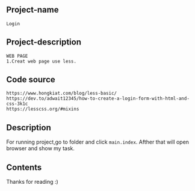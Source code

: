 ## Project-name
	Login

## Project-description
	WEB PAGE
	1.Creat web page use less.


## Code source
	https://www.hongkiat.com/blog/less-basic/
    https://dev.to/adwait12345/how-to-create-a-login-form-with-html-and-css-3k1c
    https://lesscss.org/#mixins
    


## Description
For running project,go to folder and  click `main.index`. Afther that will open browser and show my task.


## Contents
Thanks for reading :)